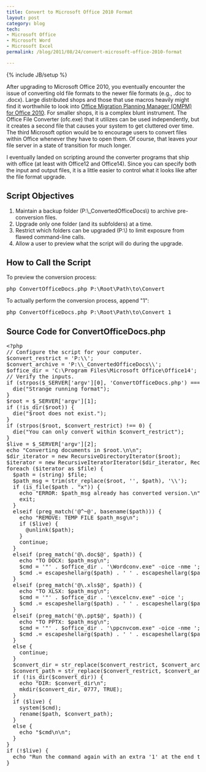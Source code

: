 ```yaml
---
title: Convert to Microsoft Office 2010 Format
layout: post
category: blog
tech:
- Microsoft Office
- Microsoft Word
- Microsoft Excel
permalink: /blog/2011/08/24/convert-microsoft-office-2010-format

---
```

{% include JB/setup %}
<div id="node-119" class="node node-blog node-promoted">
  <div class="content clearfix">
    <div class="field field-name-body field-type-text-with-summary field-label-hidden"><div class="field-items"><div class="field-item even"><p>After upgrading to Microsoft Office 2010, you eventually encounter the issue of converting old file formats to the newer file formats (e.g., .doc to .docx). Large distributed shops and those that use macros heavily might find it worthwhile to look into <a href="http://technet.microsoft.com/en-us/library/ff453909.aspx">Office Migration Planning Manager (OMPM) for Office 2010</a>. For smaller shops, it is a complex blunt instrument. The Office File Converter (ofc.exe) that it utilizes can be used independently, but it creates a second file that causes your system to get cluttered over time. The third Microsoft option would be to encourage users to convert files within Office whenever they have to open them. Of course, that leaves your file server in a state of transition for much longer.</p>
<!--break-->
<p>I eventually landed on scripting around the converter programs that ship with office (at least with Office12 and Office14). Since you can specify both the input and output files, it is a little easier to control what it looks like after the file format upgrade.</p>
<h2>
	Script Objectives</h2>
<ol><li>
		Maintain a backup folder (P:\_ConvertedOfficeDocs\) to archive pre-conversion files.</li>
	<li>
		Upgrade only one folder (and its subfolders) at a time.</li>
	<li>
		Restrict which folders can be upgraded (P:\) to limit exposure from flawed command-line calls.</li>
	<li>
		Allow a user to preview what the script will do during the upgrade.</li>
</ol><h2>
	How to Call the Script</h2>
<p>To preview the conversion process:</p>
<pre class="brush:bash">
php ConvertOfficeDocs.php P:\Root\Path\to\Convert</pre>
<p>To actually perform the conversion process, append "1":</p>
<pre class="brush:bash">
php ConvertOfficeDocs.php P:\Root\Path\to\Convert 1</pre>
<h2>
	Source Code for ConvertOfficeDocs.php</h2>
<pre class="brush:php">
&lt;?php
// Configure the script for your computer.
$convert_restrict = 'P:\\';
$convert_archive = 'P:\\_ConvertedOfficeDocs\\';
$office_dir = 'C:\Program Files\Microsoft Office\Office14';
// Verify the inputs.
if (strpos($_SERVER['argv'][0], 'ConvertOfficeDocs.php') === FALSE) {
  die("Strange running format");
}
$root = $_SERVER['argv'][1];
if (!is_dir($root)) {
  die("$root does not exist.");
}
if (strpos($root, $convert_restrict) !== 0) {
  die("You can only convert within $convert_restrict");
}
$live = $_SERVER['argv'][2];
echo "Converting documents in $root.\n\n";
$dir_iterator = new RecursiveDirectoryIterator($root);
$iterator = new RecursiveIteratorIterator($dir_iterator, RecursiveIteratorIterator::SELF_FIRST);
foreach ($iterator as $file) {
  $path = (string) $file;
  $path_msg = trim(str_replace($root, '', $path), '\\');
  if (is_file($path . "x")) {
    echo "ERROR: $path_msg already has converted version.\n";
    exit;
  }
  elseif (preg_match('@^~@', basename($path))) {
    echo "REMOVE: TEMP FILE $path_msg\n";
    if ($live) {
      @unlink($path);
    }
    continue;
  }
  elseif (preg_match('@\.doc$@', $path)) {
    echo "TO DOCX: $path_msg\n";
    $cmd = '"' . $office_dir . '\Wordconv.exe" -oice -nme ';
    $cmd .= escapeshellarg($path) . ' ' . escapeshellarg($path . 'x');
  }
  elseif (preg_match('@\.xls$@', $path)) {
    echo "TO XLSX: $path_msg\n";
    $cmd = '"' . $office_dir . '\excelcnv.exe" -oice ';
    $cmd .= escapeshellarg($path) . ' ' . escapeshellarg($path . 'x');
  }
  elseif (preg_match('@\.ppt$@', $path)) {
    echo "TO PPTX: $path_msg\n";
    $cmd = '"' . $office_dir . '\ppcnvcom.exe" -oice -nme ';
    $cmd .= escapeshellarg($path) . ' ' . escapeshellarg($path . 'x');
  }
  else {
    continue;
  }
  $convert_dir = str_replace($convert_restrict, $convert_archive, dirname($path));
  $convert_path = str_replace($convert_restrict, $convert_archive, $path);
  if (!is_dir($convert_dir)) {
    echo "DIR: $convert_dir\n";
    mkdir($convert_dir, 0777, TRUE);
  }
  if ($live) {
    system($cmd);
    rename($path, $convert_path);
  }
  else {
    echo "$cmd\n\n";
  }
}
if (!$live) {
  echo "Run the command again with an extra '1' at the end to actually convert.\n";
}
</pre>
</div></div></div>  </div>
</div>
